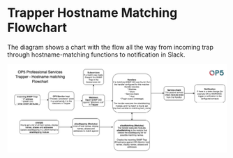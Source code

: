 # Trapper Hostname Matching Flowchart

The diagram shows a chart with the flow all the way from incoming trap through hostname-matching functions to notification in Slack.

![](attachments/23792128/23792129.png)

